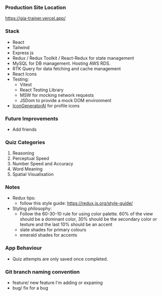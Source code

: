 ### Production Site Location

https://gia-trainer.vercel.app/

### Stack

- React
- Tailwind
- Express js
- Redux / Redux Toolkit / React-Redux for state management
- MySQL for DB management. Hosting AWS RDS.
- RTK Query for data fetching and cache management
- React Icons
- Testing:
  - Vitest
  - React Testing Library
  - MSW for mocking network requests
  - JSDom to provide a mock DOM environment
- [IconGeneratorAI](https://www.icongeneratorai.com/generate) for profile icons

### Future Improvements

- Add friends

### Quiz Categories

1. Reasoning
2. Perceptual Speed
3. Number Speed and Accuracy
4. Word Meaning
5. Spatial Visualisation

### Notes

- Redux tips:
  - follow this style guide: https://redux.js.org/style-guide/
- Styling philosophy:
  - Follow the 60-30-10 rule for using color palette. 60% of the view should be a dominant color, 30% should be the secondary color or texture and the last 10% should be an accent
  - slate shades for primary colours
  - emerald shades for accents

### App Behaviour

- Quiz attempts are only saved once completed.

### Git branch naming convention

- feature/ new feature I'm adding or expaning
- bug/ fix for a bug
